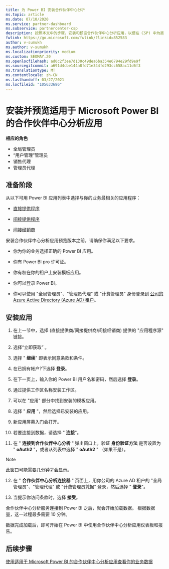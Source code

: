 ```yaml
---
title: 为 Power BI 安装合作伙伴中心分析
ms.topic: article
ms.date: 07/10/2020
ms.service: partner-dashboard
ms.subservice: partnercenter-csp
description: 按照本文中的步骤，安装和预览合作伙伴中心分析应用，以便在 CSP) 中为直接伙伴 Power BI (。
fwlink: https://go.microsoft.com/fwlink/?linkid=852583
author: v-sumukh
ms.author: v-sumukh
ms.localizationpriority: medium
ms.custom: SEOMAY.20
ms.openlocfilehash: ad0c2f3ee7d130c49dea6ba354e6794e29fd9e9f
ms.sourcegitcommit: a691d4cbe144a8fd71e344fd293cc658ac11d6f3
ms.translationtype: MT
ms.contentlocale: zh-CN
ms.lasthandoff: 03/27/2021
ms.locfileid: "105633686"
---
```

# <a name="install-and-preview-the-partner-center-analytics-app-for-microsoft-power-bi"></a>安装并预览适用于 Microsoft Power BI 的合作伙伴中心分析应用


**相应的角色**

- 全局管理员
- “用户管理”管理员
- 销售代理
- 管理员代理

## <a name="before-you-begin"></a>准备阶段

从以下可用 Power BI 应用列表中选择与你的业务最相关的应用程序：

- [直接提供程序](https://appsource.microsoft.com/product/power-bi/partnercenteranalytics.direct_provider_partner_analytics)

- [间接提供程序](https://appsource.microsoft.com/product/power-bi/partnercenteranalytics.indirect_provider_partner_analytics)

- [间接经销商](https://appsource.microsoft.com/product/power-bi/partnercenteranalytics.indirect_reseller_partner_analytics)

安装合作伙伴中心分析应用预览版本之前，请确保你满足以下要求。

- 你为你的业务选择正确的 Power BI 应用。

- 你有 Power BI pro 许可证。

- 你有权在你的租户上安装模板应用。

- 你可以登录 Power BI。

- 你可以使用 "全局管理员"、"管理员代理" 或 "计费管理员" 身份登录到 [公司的 Azure Active Directory (Azure AD) 租户](azure-active-directory-tenants-and-partner-center.md)。

## <a name="to-install-the-app"></a>安装应用

1. 在上一节中，选择 (直接提供商/间接提供商/间接经销商) 提供的 "应用程序源" 链接。

2. 选择“立即获取”  。 

3. 选择 " **继续**" 即表示同意条款和条件。

4. 在已拥有帐户?下选择 **登录**。

5. 在下一页上，输入你的 Power BI 用户名和密码，然后选择 **登录**。

6. 通过提供工作区名称安装工作区。

7. 可以在 "应用" 部分中找到安装的模板应用。

8. 选择 " **应用** "，然后选择已安装的应用。

9. 新应用屏幕入门会打开。

10. 若要连接到数据，请选择 " **连接**"。

11. 在 " **连接到合作伙伴中心分析** " 弹出窗口上，验证 **身份验证方法** 是否设置为 " **oAuth2** "，或者从列表中选择 " **oAuth2** " （如果不是）。 

> [!NOTE]  
>  此窗口可能需要几分钟才会显示。

12. 在 " **合作伙伴中心分析连接器** " 页面上，用你公司的 Azure AD 租户的 "全局管理员"、"管理代理" 或 "计费管理员凭据" 登录，然后选择 " **登录**"。
 
13. 当提示你访问条款时，选择 **接受**。 

合作伙伴中心分析服务连接到 Power BI 之后，就会开始加载数据。 根据数据量，这一过程最多需要 10 分钟。 

数据完成加载后，即可开始在 Power BI 中使用合作伙伴中心分析应用仪表板和报告。

## <a name="next-steps"></a>后续步骤

[使用适用于 Microsoft Power BI 的合作伙伴中心分析应用查看你的业务数据](power-bi-app-for-direct-partners-use.md)
